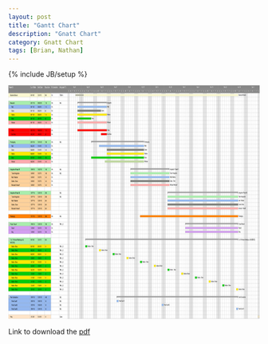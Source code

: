 ```yaml
---
layout: post
title: "Gantt Chart"
description: "Gnatt Chart"
category: Gnatt Chart
tags: [Brian, Nathan]
---
```

{% include JB/setup %}

<img src="\assets\GanttChartFinal.png" width="1054" height="468">

Link to download the [pdf](\assets\GanttChartFinal.pdf)
